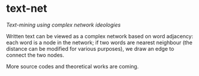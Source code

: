 # text-net
*Text-mining using complex network ideologies* 

Written text can be viewed as a complex network based on word adjacency: each word is a node in the network; if two words are nearest neighbour (the distance can be modified for various purposes), we draw an edge to connect the two nodes.

More source codes and theoretical works are coming.
